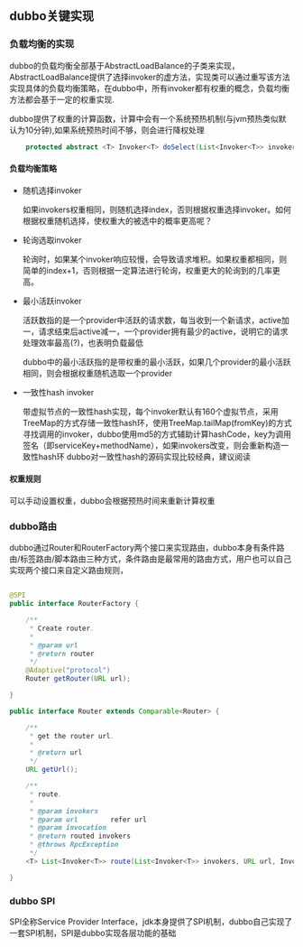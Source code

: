 ## dubbo关键实现

### 负载均衡的实现

dubbo的负载均衡全部基于AbstractLoadBalance的子类来实现，AbstractLoadBalance提供了选择invoker的虚方法，实现类可以通过重写该方法实现具体的负载均衡策略，在dubbo中，所有invoker都有权重的概念，负载均衡方法都会基于一定的权重实现.

dubbo提供了权重的计算函数，计算中会有一个系统预热机制(与jvm预热类似默认为10分钟),如果系统预热时间不够，则会进行降权处理

```java
    protected abstract <T> Invoker<T> doSelect(List<Invoker<T>> invokers, URL url, Invocation invocation);
```

#### 负载均衡策略

* 随机选择invoker

	如果invokers权重相同，则随机选择index，否则根据权重选择invoker。如何根据权重随机选择，使权重大的被选中的概率更高呢？

* 轮询选取invoker

	轮询时，如果某个invoker响应较慢，会导致请求堆积。如果权重都相同，则简单的index+1，否则根据一定算法进行轮询，权重更大的轮询到的几率更高。

* 最小活跃invoker
	
	活跃数指的是一个provider中活跃的请求数，每当收到一个新请求，active加一，请求结束后active减一，一个provider拥有最少的active，说明它的请求处理效率最高(?)，也表明负载最低

	dubbo中的最小活跃指的是带权重的最小活跃，如果几个provider的最小活跃相同，则会根据权重随机选取一个provider

* 一致性hash invoker
	
	带虚拟节点的一致性hash实现，每个invoker默认有160个虚拟节点，采用TreeMap的方式存储一致性hash环，使用TreeMap.tailMap(fromKey)的方式寻找调用的invoker，dubbo使用md5的方式辅助计算hashCode，key为调用签名（即serviceKey+methodName），如果invokers改变，则会重新构造一致性hash环
	dubbo对一致性hash的源码实现比较经典，建议阅读

#### 权重规则

可以手动设置权重，dubbo会根据预热时间来重新计算权重


### dubbo路由

dubbo通过Router和RouterFactory两个接口来实现路由，dubbo本身有条件路由/标签路由/脚本路由三种方式，条件路由是最常用的路由方式，用户也可以自己实现两个接口来自定义路由规则，

```java

@SPI
public interface RouterFactory {

    /**
     * Create router.
     *
     * @param url
     * @return router
     */
    @Adaptive("protocol")
    Router getRouter(URL url);

}

public interface Router extends Comparable<Router> {

    /**
     * get the router url.
     *
     * @return url
     */
    URL getUrl();

    /**
     * route.
     *
     * @param invokers
     * @param url        refer url
     * @param invocation
     * @return routed invokers
     * @throws RpcException
     */
    <T> List<Invoker<T>> route(List<Invoker<T>> invokers, URL url, Invocation invocation) throws RpcException;

}
```

### dubbo SPI

SPI全称Service Provider Interface，jdk本身提供了SPI机制，dubbo自己实现了一套SPI机制，SPI是dubbo实现各层功能的基础
